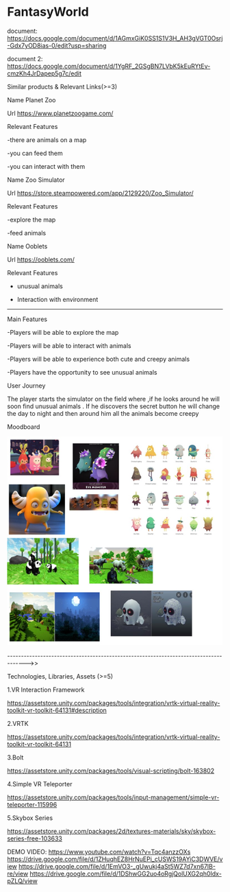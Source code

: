 # FantasyWorld

document: https://docs.google.com/document/d/1AGmxGiK0SS1S1V3H_AH3gVGT0Osrj-Gdx7yOD8ias-0/edit?usp=sharing

document 2: https://docs.google.com/document/d/1YgRF_2GSgBN7LVbK5kEuRYtEv-cmzKh4JrDapep5g7c/edit

<FantasyWorld>
  
  
Similar products & Relevant Links(>=3)
  
Name Planet Zoo
  
Url https://www.planetzoogame.com/
  
Relevant Features
  
-there are animals on a map
  
-you can feed them 
  
-you can interact with them

Name Zoo Simulator
  
Url https://store.steampowered.com/app/2129220/Zoo_Simulator/
  
Relevant Features 
  
-explore the map 
  
-feed animals

Name Ooblets
  
Url https://ooblets.com/
  
Relevant Features
  
- unusual animals
  
- Interaction with environment

-------------------------------------------------------------------------------------

Main Features 
  
-Players will be able to explore the map 
  
-Players will be able to interact with animals
  
-Players will be able to experience both cute and creepy animals
  
-Players have the opportunity to see unusual animals



User Journey  
  
The player starts the simulator on the field where ,if he looks around he will soon find unusual animals . If he discovers the secret button he will change the day to night and then around him all the animals become creepy 



Moodboard

![moodboard](moodboard.jpg)

------------------------------------------------------------------------------------->>

Technologies, Libraries, Assets (>=5)
  
1.VR Interaction Framework 
  
https://assetstore.unity.com/packages/tools/integration/vrtk-virtual-reality-toolkit-vr-toolkit-64131#description
  
2.VRTK
  
https://assetstore.unity.com/packages/tools/integration/vrtk-virtual-reality-toolkit-vr-toolkit-64131
  
3.Bolt
  
https://assetstore.unity.com/packages/tools/visual-scripting/bolt-163802
  
4.Simple VR Teleporter
  
https://assetstore.unity.com/packages/tools/input-management/simple-vr-teleporter-115996
  
5.Skybox Series 
  
https://assetstore.unity.com/packages/2d/textures-materials/sky/skybox-series-free-103633


DEMO VIDEO:
https://www.youtube.com/watch?v=Tqc4anzzOXs
https://drive.google.com/file/d/1ZHuqhEZ8HrNuEPi_cUSWS19AYiC3DWVE/view
https://drive.google.com/file/d/1EmVO3-_gUwukj4aSt5WZ7d7xn67lB-re/view
https://drive.google.com/file/d/1DShwGG2uo4oRgjQolUXG2qh0Idx-pZLQ/view

